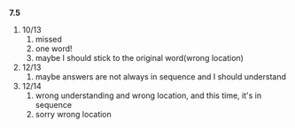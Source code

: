 **7.5**

1. 10/13
	1. missed
	2. one word!
	3. maybe I should stick to the original word(wrong location)
2. 12/13
	1. maybe answers are not always in sequence and I should understand 
3. 12/14
	1. wrong understanding and wrong location, and this time, it's in sequence 
	2. sorry wrong location